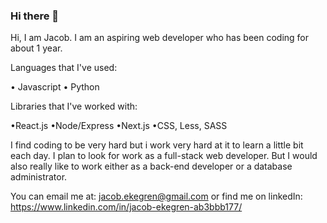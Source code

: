 ### Hi there 👋

Hi, I am Jacob.  I am an aspiring web developer who has been coding for about 1 year. 

Languages that I've used:

• Javascript
• Python

Libraries that I've worked with:

•React.js
•Node/Express
•Next.js
•CSS, Less, SASS

I find coding to be very hard but i work very hard at it to learn a little bit each day.  I plan to look for work as a full-stack web developer.  But I would also really like to work either as a back-end developer or a database administrator.

You can email me at:  jacob.ekegren@gmail.com or find me on linkedIn: https://www.linkedin.com/in/jacob-ekegren-ab3bbb177/
